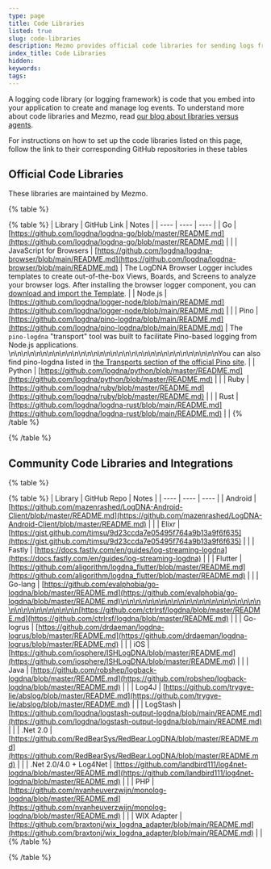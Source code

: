 ```yaml
---
type: page
title: Code Libraries
listed: true
slug: code-libraries
description: Mezmo provides official code libraries for sending logs from Go,. JavaScript, Node.js, Pino, Python, Ruby, and Rust applications, and links to community developed code libraries for Android, iOS, Java, and other applications.
index_title: Code Libraries
hidden: 
keywords: 
tags: 
---
```






A logging code library (or logging framework) is code that you embed into your application to create and manage log events. To understand more about code libraries and Mezmo, read [our blog about libraries versus agents](https://mezmo.com/blog/logging-agents-vs-logging-libraries-which-should-you-use/).

For instructions on how to set up the code libraries listed on this page, follow the link to their corresponding GitHub repositories in these tables

## Official Code Libraries

These libraries are maintained by Mezmo.




{% table %}

{% table %}
| Library | GitHub Link | Notes | 
| ---- | ---- | ---- | 
| Go | [https://github.com/logdna/logdna-go/blob/master/README.md](https://github.com/logdna/logdna-go/blob/master/README.md) |  | 
| JavaScript for Browsers | [https://github.com/logdna/logdna-browser/blob/main/README.md](https://github.com/logdna/logdna-browser/blob/main/README.md) | The LogDNA Browser Logger includes templates to create out-of-the-box Views, Boards, and Screens to analyze your browser logs. After installing the browser logger component, you can [download and import the Template](http://app.logdna.com/manage/import-config?appcue=34863e84-adb0-4ab3-a0dc-7fb47530d47f). | 
| Node.js | [https://github.com/logdna/logger-node/blob/main/README.md](https://github.com/logdna/logger-node/blob/main/README.md) |  | 
| Pino | [https://github.com/logdna/pino-logdna/blob/main/README.md](https://github.com/logdna/pino-logdna/blob/main/README.md) | The `pino-logdna` "transport" tool was built to facilitate Pino-based logging from Node.js applications. \n\n\n\n\n\n\n\n\n\n\n\n\n\n\n\n\n\n\n\n\n\n\n\n\n\n\n\n\n\n\n\n\nYou can also find pino-logdna listed in [the Transports section of the official Pino site](https://getpino.io/#/docs/transports?id=pino-logdna). | 
| Python | [https://github.com/logdna/python/blob/master/README.md](https://github.com/logdna/python/blob/master/README.md) |  | 
| Ruby | [https://github.com/logdna/ruby/blob/master/README.md](https://github.com/logdna/ruby/blob/master/README.md) |  | 
| Rust | [https://github.com/logdna/logdna-rust/blob/main/README.md](https://github.com/logdna/logdna-rust/blob/main/README.md) |  | 
{% /table %}

{% /table %}

## Community Code Libraries and Integrations




{% table %}

{% table %}
| Library | GitHub Repo | Notes | 
| ---- | ---- | ---- | 
| Android | [https://github.com/mazenrashed/LogDNA-Android-Client/blob/master/README.md](https://github.com/mazenrashed/LogDNA-Android-Client/blob/master/README.md) |  | 
| Elixr | [https://gist.github.com/timsu/9d23ccda7e05495f764a9b13a9f6f635](https://gist.github.com/timsu/9d23ccda7e05495f764a9b13a9f6f635) |  | 
| Fastly | [https://docs.fastly.com/en/guides/log-streaming-logdna](https://docs.fastly.com/en/guides/log-streaming-logdna) |  | 
| Flutter | [https://github.com/aligorithm/logdna_flutter/blob/master/README.md](https://github.com/aligorithm/logdna_flutter/blob/master/README.md) |  | 
| Go-lang | [https://github.com/evalphobia/go-logdna/blob/master/README.md](https://github.com/evalphobia/go-logdna/blob/master/README.md)\n\n\n\n\n\n\n\n\n\n\n\n\n\n\n\n\n\n\n\n\n\n\n\n\n\n\n\n\n\n\n\n\n[https://github.com/ctrlrsf/logdna/blob/master/README.md](https://github.com/ctrlrsf/logdna/blob/master/README.md) |  | 
| Go-logrus | [https://github.com/drdaeman/logdna-logrus/blob/master/README.md](https://github.com/drdaeman/logdna-logrus/blob/master/README.md) |  | 
| iOS | [https://github.com/iosphere/ISHLogDNA/blob/master/README.md](https://github.com/iosphere/ISHLogDNA/blob/master/README.md) |  | 
| Java | [https://github.com/robshep/logback-logdna/blob/master/README.md](https://github.com/robshep/logback-logdna/blob/master/README.md) |  | 
| Log4J | [https://github.com/trygve-lie/abslog/blob/master/README.md](https://github.com/trygve-lie/abslog/blob/master/README.md) |  | 
| LogStash | [https://github.com/logdna/logstash-output-logdna/blob/main/README.md](https://github.com/logdna/logstash-output-logdna/blob/main/README.md) |  | 
| .Net 2.0 | [https://github.com/RedBearSys/RedBear.LogDNA/blob/master/README.md](https://github.com/RedBearSys/RedBear.LogDNA/blob/master/README.md) |  | 
| .Net 2.0/4.0 + Log4Net | [https://github.com/landbird111/log4net-logdna/blob/master/README.md](https://github.com/landbird111/log4net-logdna/blob/master/README.md) |  | 
| PHP | [https://github.com/nvanheuverzwijn/monolog-logdna/blob/master/README.md](https://github.com/nvanheuverzwijn/monolog-logdna/blob/master/README.md) |  | 
| WIX Adapter | [https://github.com/braxtonj/wix_logdna_adapter/blob/main/README.md](https://github.com/braxtonj/wix_logdna_adapter/blob/main/README.md) |  | 
{% /table %}

{% /table %}

